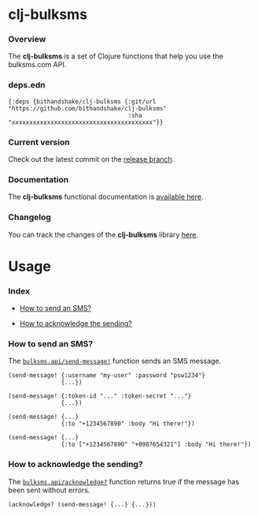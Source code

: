 
# clj-bulksms

### Overview

The <strong>clj-bulksms</strong> is a set of Clojure functions that help you use
the bulksms.com API.

### deps.edn

```
{:deps {bithandshake/clj-bulksms {:git/url "https://github.com/bithandshake/clj-bulksms"
                                  :sha     "xxxxxxxxxxxxxxxxxxxxxxxxxxxxxxxxxxxxxxxx"}}
```

### Current version

Check out the latest commit on the [release branch](https://github.com/bithandshake/clj-bulksms/tree/release).

### Documentation

The <strong>clj-bulksms</strong> functional documentation is [available here](documentation/COVER.md).

### Changelog

You can track the changes of the <strong>clj-bulksms</strong> library [here](CHANGES.md).

# Usage

### Index

- [How to send an SMS?](#how-to-send-an-sms)

- [How to acknowledge the sending?](#how-to-acknowledge-the-sending)

### How to send an SMS?

The [`bulksms.api/send-message!`](documentation/clj/bulksms/API.md/#send-message)
function sends an SMS message.

```
(send-message! {:username "my-user" :password "psw1234"}
               {...})
```

```
(send-message! {:token-id "..." :token-secret "..."}
               {...})
```

```
(send-message! {...}
               {:to "+1234567890" :body "Hi there!"})

```

```
(send-message! {...}
               {:to ["+1234567890" "+0987654321"] :body "Hi there!"})
```

### How to acknowledge the sending?

The [`bulksms.api/acknowledge?`](documentation/clj/bulksms/API.md/#acknowledge)
function returns true if the message has been sent without errors.

```
(acknowledge? (send-message! {...} {...}))
```

